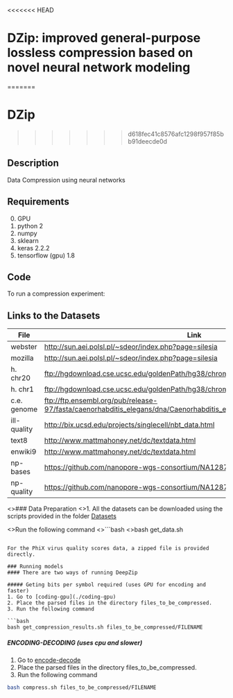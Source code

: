 <<<<<<< HEAD
# DZip: improved general-purpose lossless compression based on novel neural network modeling
=======
# DZip
>>>>>>> d618fec41c8576afc1298f957f85bb91deecde0d

## Description
Data Compression using neural networks


## Requirements
0. GPU
1. python 2
2. numpy
3. sklearn
4. keras 2.2.2
5. tensorflow (gpu) 1.8

## Code
To run a compression experiment: 


## Links to the Datasets
| File | Link |
|------|------|
|webster|http://sun.aei.polsl.pl/~sdeor/index.php?page=silesia|
|mozilla|http://sun.aei.polsl.pl/~sdeor/index.php?page=silesia|
|h. chr20|ftp://hgdownload.cse.ucsc.edu/goldenPath/hg38/chromosomes/chr20.fa.gz|
|h. chr1|ftp://hgdownload.cse.ucsc.edu/goldenPath/hg38/chromosomes/chr1.fa.gz|
|c.e. genome|ftp://ftp.ensembl.org/pub/release-97/fasta/caenorhabditis_elegans/dna/Caenorhabditis_elegans.WBcel235.dna.toplevel.fa.gz|
|ill-quality|http://bix.ucsd.edu/projects/singlecell/nbt_data.html|
|text8|http://www.mattmahoney.net/dc/textdata.html|
|enwiki9|http://www.mattmahoney.net/dc/textdata.html|
|np-bases|https://github.com/nanopore-wgs-consortium/NA12878|
|np-quality|https://github.com/nanopore-wgs-consortium/NA12878|

<>### Data Preparation
<>1. All the datasets can be downloaded using the scripts provided in the folder [Datasets](./Datasets)


<>Run the following command
<>```bash 
<>bash get_data.sh
```

For the PhiX virus quality scores data, a zipped file is provided directly.

### Running models
#### There are two ways of running DeepZip

##### Geting bits per symbol required (uses GPU for encoding and faster)
1. Go to [coding-gpu](./coding-gpu)
2. Place the parsed files in the directory files_to_be_compressed.
3. Run the following command

```bash 
bash get_compression_results.sh files_to_be_compressed/FILENAME
```

##### ENCODING-DECODING (uses cpu and slower)
1. Go to [encode-decode](./encode-decode)
2. Place the parsed files in the directory files_to_be_compressed.
3. Run the following command

```bash 
bash compress.sh files_to_be_compressed/FILENAME
```
